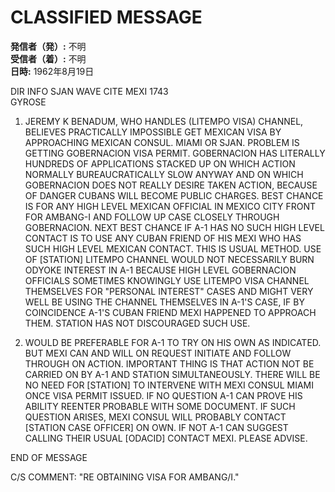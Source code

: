 # CLASSIFIED MESSAGE

**発信者（発）:** 不明  
**受信者（着）:** 不明  
**日時:** 1962年8月19日  

DIR INFO SJAN WAVE CITE MEXI 1743  
GYROSE  

1. JEREMY K BENADUM, WHO HANDLES (LITEMPO VISA) CHANNEL, BELIEVES PRACTICALLY IMPOSSIBLE GET MEXICAN VISA BY APPROACHING MEXICAN CONSUL. MIAMI OR SJAN. PROBLEM IS GETTING GOBERNACION VISA PERMIT. GOBERNACION HAS LITERALLY HUNDREDS OF APPLICATIONS STACKED UP ON WHICH ACTION NORMALLY BUREAUCRATICALLY SLOW ANYWAY AND ON WHICH GOBERNACION DOES NOT REALLY DESIRE TAKEN ACTION, BECAUSE OF DANGER CUBANS WILL BECOME PUBLIC CHARGES. BEST CHANCE IS FOR ANY HIGH LEVEL MEXICAN OFFICIAL IN MEXICO CITY FRONT FOR AMBANG-I AND FOLLOW UP CASE CLOSELY THROUGH GOBERNACION. NEXT BEST CHANCE IF A-1 HAS NO SUCH HIGH LEVEL CONTACT IS TO USE ANY CUBAN FRIEND OF HIS MEXI WHO HAS SUCH HIGH LEVEL MEXICAN CONTACT. THIS IS USUAL METHOD. USE OF [STATION] LITEMPO CHANNEL WOULD NOT NECESSARILY BURN ODYOKE INTEREST IN A-1 BECAUSE HIGH LEVEL GOBERNACION OFFICIALS SOMETIMES KNOWINGLY USE LITEMPO VISA CHANNEL THEMSELVES FOR "PERSONAL INTEREST" CASES AND MIGHT VERY WELL BE USING THE CHANNEL THEMSELVES IN A-1'S CASE, IF BY COINCIDENCE A-1'S CUBAN FRIEND MEXI HAPPENED TO APPROACH THEM. STATION HAS NOT DISCOURAGED SUCH USE.  

2. WOULD BE PREFERABLE FOR A-1 TO TRY ON HIS OWN AS INDICATED. BUT MEXI CAN AND WILL ON REQUEST INITIATE AND FOLLOW THROUGH ON ACTION. IMPORTANT THING IS THAT ACTION NOT BE CARRIED ON BY A-1 AND STATION SIMULTANEOUSLY. THERE WILL BE NO NEED FOR [STATION] TO INTERVENE WITH MEXI CONSUL MIAMI ONCE VISA PERMIT ISSUED. IF NO QUESTION A-1 CAN PROVE HIS ABILITY REENTER PROBABLE WITH SOME DOCUMENT. IF SUCH QUESTION ARISES, MEXI CONSUL WILL PROBABLY CONTACT [STATION CASE OFFICER] ON OWN. IF NOT A-1 CAN SUGGEST CALLING THEIR USUAL [ODACID] CONTACT MEXI. PLEASE ADVISE.  

END OF MESSAGE  

C/S COMMENT: "RE OBTAINING VISA FOR AMBANG/I."